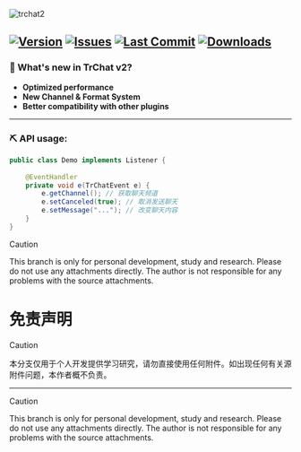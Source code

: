 ![trchat2](https://user-images.githubusercontent.com/34670283/160282372-a048a12c-911a-40da-8dce-a737c9596055.png)

[![Version](https://img.shields.io/github/v/release/TrPlugins/TrChat?logo=VirusTotal&style=for-the-badge)](https://github.com/FlickerProjects/TrChat/releases)
[![Issues](https://img.shields.io/github/issues/TrPlugins/TrChat?logo=StackOverflow&style=for-the-badge)](https://github.com/FlickerProjects/TrChat/issues)
[![Last Commit](https://img.shields.io/github/last-commit/TrPlugins/TrChat?logo=ApacheRocketMQ&style=for-the-badge&color=1e90ff)](https://github.com/FlickerProjects/TrChat/commits/v2)
[![Downloads](https://img.shields.io/github/downloads/TrPlugins/TrChat/total?style=for-the-badge&logo=docusign)](https://github.com/FlickerProjects/TrChat/releases)
---

### 🔔 What's new in TrChat v2?
- **Optimized performance**
- **New Channel & Format System**
- **Better compatibility with other plugins**

---

### ⛏ API usage: 
```java
public class Demo implements Listener {
    
    @EventHandler
    private void e(TrChatEvent e) {
        e.getChannel(); // 获取聊天频道
        e.setCanceled(true); // 取消发送聊天
        e.setMessage("..."); // 改变聊天内容
    }   
}
```
> [!CAUTION]  
> This branch is only for personal development, study and research. Please do not use any attachments directly. The author is not responsible for any problems with the source attachments.
# 免责声明

> [!CAUTION]  
> 本分支仅用于个人开发提供学习研究，请勿直接使用任何附件。如出现任何有关源附件问题，本作者概不负责。

---

> [!CAUTION]  
> This branch is only for personal development, study and research. Please do not use any attachments directly. The author is not responsible for any problems with the source attachments.
